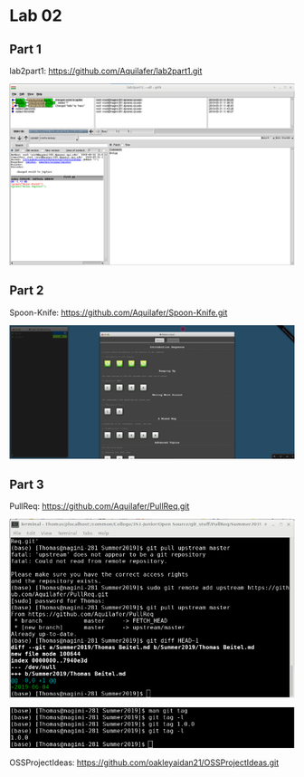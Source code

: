 # Lab 02

## Part 1

lab2part1:
https://github.com/Aquilafer/lab2part1.git

![](branch_diagram.png)

## Part 2

Spoon-Knife:
https://github.com/Aquilafer/Spoon-Knife.git

![](learn_branching.png)

## Part 3

PullReq:
https://github.com/Aquilafer/PullReq.git

![](git_diff.png)

![](git_tag.png)

OSSProjectIdeas:
https://github.com/oakleyaidan21/OSSProjectIdeas.git
